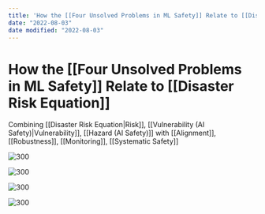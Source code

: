 ```yaml
---
title: 'How the [[Four Unsolved Problems in ML Safety]] Relate to [[Disaster Risk Equation]]'
date: "2022-08-03"
date modified: "2022-08-03"
---
```


# How the [[Four Unsolved Problems in ML Safety]] Relate to [[Disaster Risk Equation]]
Combining [[Disaster Risk Equation|Risk]], [[Vulnerability (AI Safety)|Vulnerability]], [[Hazard (AI Safety)]] with [[Alignment]], [[Robustness]], [[Monitoring]], [[Systematic Safety]]

![300](https://i.imgur.com/VZkQVHh.png)

![300](https://i.imgur.com/MRlHKgu.png)

![300](https://i.imgur.com/ZW4lMiJ.png)

![300](https://i.imgur.com/oYJcEBp.png)
